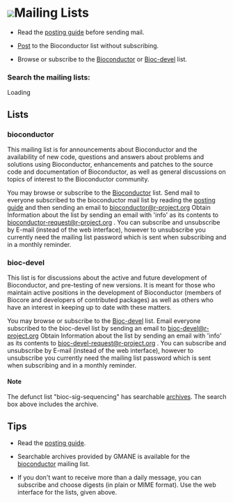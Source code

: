 <script src="http://www.google.com/jsapi" type="text/javascript"></script>
<link rel="stylesheet" href="http://www.google.com/cse/style/look/default.css" type="text/css" />

# ![](/images/icons/help.gif)Mailing Lists #

- Read the [posting guide][5] before sending mail.

- [Post](mailform/) to the Bioconductor list without subscribing.

- Browse or subscribe to the [Bioconductor][4] or [Bioc-devel][8] list.

 <h3>Search the mailing lists:</h3>

<div id="cse" style="width: 100%;">Loading</div>
<script type="text/javascript">
  google.load('search', '1', {language : 'en'});
  google.setOnLoadCallback(function() {
    var customSearchControl = new google.search.CustomSearchControl('017744773928675644276:6ko94t64bqi');
    customSearchControl.setResultSetSize(google.search.Search.FILTERED_CSE_RESULTSET);
    customSearchControl.draw('cse');
  }, true);
</script>

## Lists ##

<a name="bioconductor"></a>
### bioconductor ###

This mailing list is for announcements about 
Bioconductor and the availability of new code, questions and answers
about problems and solutions using Bioconductor, enhancements and
patches to the source code and documentation of Bioconductor, as well
as general discussions on topics of interest to the Bioconductor
community.

You may browse or subscribe to the [Bioconductor][4] list.  Send mail
to everyone subscribed to the bioconductor mail list by reading the
[posting guide][5] and then sending an email to
[bioconductor@r-project.org][6] Obtain Information about the list by
sending an email with 'info' as its contents to
[bioconductor-request@r-project.org][7] . You can subscribe and
unsubscribe by E-mail (instead of the web interface), however to
unsubscribe you currently need the mailing list password which is sent
when subscribing and in a monthly reminder.

<a name="bioc-devel"></a>
### bioc-devel ###

This list is for discussions about the active and future development
of Bioconductor, and pre-testing of new versions. It is meant for
those who maintain active positions in the development of Bioconductor
(members of Biocore and developers of contributed packages) as well as
others who have an interest in keeping up to date with these matters.

You may browse or subscribe to the [Bioc-devel][8] list.  Email
everyone subscribed to the bioc-devel list by sending an email to
[bioc-devel@r-project.org][9] Obtain Information about the list by
sending an email with 'info' as its contents to
[bioc-devel-request@r-project.org][10] . You can subscribe and
unsubscribe by E-mail (instead of the web interface), however to
unsubscribe you currently need the mailing list password which is sent
when subscribing and in a monthly reminder.

#### Note ####

The defunct list "bioc-sig-sequencing" has searchable
[archives](https://mailman.stat.ethz.ch/pipermail/bioc-sig-sequencing/).
The search box above includes the archive.

## Tips ##

 - Read the [posting guide][5].

 - Searchable archives provided by GMANE is available for the
   [bioconductor][3] mailing list.

 - If you don't want to receive more than a daily message, you can
   subscribe and choose digests (in plain or MIME format). Use the web
   interface for the lists, given above.

[3]: http://dir.gmane.org/gmane.science.biology.informatics.conductor
[4]: https://stat.ethz.ch/mailman/listinfo/bioconductor
[5]: /help/mailing-list/posting-guide/
[6]: mailto:bioconductor@r-project.org
[7]: mailto:bioconductor-request@r-project.org
[8]: https://stat.ethz.ch/mailman/listinfo/bioc-devel
[9]: mailto:bioc-devel@r-project.org
[10]: mailto:bioc-devel-request@r-project.org
